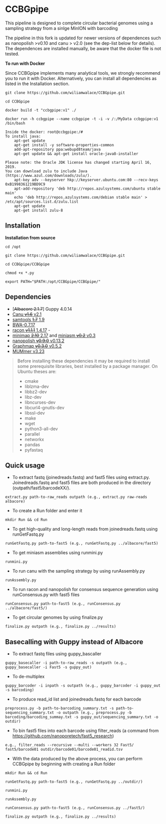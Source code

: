 # CCBGpipe
This pipeline is designed to complete circular bacterial genomes using a sampling strategy from a sinlge MinION with barcoding

The pipeline in this fork is updated for newer versions of dependences such as nanopolish >v0.10 and canu > v2.0 (see the dep-list below for details). The dependences are installed manually, be aware that the docker file is not tested.


**To run with Docker**

Since CCBGpipe implements many analytical tools, we strongly recommend you to run it with Docker. Alternatively, you can install all dependencies as listed in the Installation section.

``git clone https://github.com/wiliamwalace/CCBGpipe.git``

``cd CCBGpipe``

``docker build -t "ccbgpipe:v1" ./``

``docker run -h ccbgpipe --name ccbgpipe -t -i -v /:/MyData ccbgpipe:v1 /bin/bash``

    Inside the docker: root@ccbgpipe:/# 
    To install java:
        apt-get update
        apt-get install -y software-properties-common
        add-apt-repository ppa:webupd8team/java
        apt-get update && apt-get install oracle-java8-installer

    Please note: the Oracle JDK license has changed starting April 16, 2019.
    You can download zulu to include Java (https://www.azul.com/downloads/zulu/).
        apt-key adv --keyserver hkp://keyserver.ubuntu.com:80 --recv-keys 0xB1998361219BD9C9
        apt-add-repository 'deb http://repos.azulsystems.com/ubuntu stable main'
        echo 'deb http://repos.azulsystems.com/debian stable main' > /etc/apt/sources.list.d/zulu.list
        apt-get update
        apt-get install zulu-8
        

Installation
------------
**Installation from source**

``cd /opt``

``git clone https://github.com/wiliamwalace/CCBGpipe.git``

``cd CCBGpipe/CCBGpipe``

``chmod +x *.py``

``export PATH="$PATH:/opt/CCBGpipe/CCBGpipe/"``

## Dependencies

- [~~Albacore 2.1.7~~] Guppy 4.0.14
- [Canu ~~v1.6~~ v2.1](http://canu.readthedocs.io)
- [samtools ~~1.7~~ 1.9](http://www.htslib.org/)
- [BWA-0.7.17](http://bio-bwa.sourceforge.net)
- [racon ~~v1.1.1~~ 1.4.17](https://github.com/isovic/racon) -
- [minimap ~~2.10~~ 2.17](https://github.com/lh3/minimap2) and [miniasm ~~v0.2~~ v0.3](https://github.com/lh3/miniasm)
- [nanopolish ~~v0.9.0~~ v0.13.2](https://github.com/jts/nanopolish)
- [Graphmap ~~v0.3.0~~ v0.5.2](https://github.com/isovic/graphmap)
- [MUMmer v3.23](https://sourceforge.net/projects/mummer)


 > Before installing these dependencies it may be required to install some
 > prerequisite libraries, best installed by a package manager. On Ubuntu
 > theses are:
 > * cmake
 > * liblzma-dev
 > * libbz2-dev
 > * libz-dev
 > * libncurses-dev
 > * libcurl4-gnutls-dev
 > * libssl-dev
 > * make
 > * wget
 > * python3-all-dev
 > * parallel
 > * networkx
 > * pandas
 > * pyfastaq

## Quick usage
- To extract fastq (joinedreads.fastq) and fast5 files using extract.py. Joinedreads.fastq and fast5 files are both produced in the directory (outpath/fast5/barcodeXX/).

``extract.py path-to-raw_reads outpath (e.g., extract.py raw-reads albacore)``

- To create a Run folder and enter it

``mkdir Run && cd Run``

- To get high-quality and long-length reads from joinedreads.fastq using runGetFastq.py

``runGetFastq.py path-to-fast5 (e.g., runGetFastq.py ../albacore/fast5)``

- To get miniasm assemblies using runmini.py

``runmini.py``

- To run canu with the sampling strategy by using runAssembly.py

``runAssembly.py``

- To run racon and nanopolish for consensus sequence generation using runConsensus.py with fast5 files

``runConsensus.py path-to-fast5 (e.g., runConsensus.py ../albacore/fast5/)``

- To get circular genomes by using finalize.py

``finalize.py outpath (e.g., finalize.py ../results)``

## Basecalling with Guppy instead of Albacore
- To extract fastq files using guppy_bascaller

``guppy_basecaller -i path-to-raw_reads -s outpath (e.g., guppy_basecaller -i Fast5 -s guppy_out)``

- To de-multiplex

``guppy_barcoder -i inpath -s outpath (e.g., guppy_barcoder -i guppy_out -s barcoding)``

- To produce read_id list and joinedreads.fastq for each barcode

``preprocess.py -b path-to-barcoding_summary.txt -s path-to-sequencing_summary.txt -o outpath (e.g., preprocess.py -b barcoding/barcoding_summay.txt -s guppy_out/sequencing_summary.txt -o outdir)``

- To bin fast5 files into each barcode using filter_reads (a command from https://github.com/nanoporetech/fast5_research)

``e.g., filter_reads --recursive --multi --workers 32 Fast5/ fast5/barcode01 outdir/barcode01/barcode01_readid.tsv``

- With the data produced by the above process, you can perform CCBGpipe by beginning with creating a Run folder

``mkdir Run && cd Run``

``runGetFastq.py path-to-fast5 (e.g., runGetFastq.py ../outdir/)``

``runmini.py``

``runAssembly.py``

``runConsensus.py path-to-fast5 (e.g., runConsensus.py ../fast5/)``

``finalize.py outpath (e.g., finalize.py ../results)``



